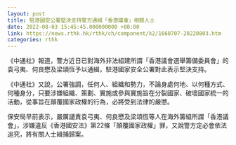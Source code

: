 ```yaml
---
layout: post
title: 駐港國安公署堅決支持警方通緝「香港議會」相關人士
date: 2022-08-03 15:45:45.000000000 +08:00
link: https://news.rthk.hk/rthk/ch/component/k2/1660707-20220803.htm
categories: rthk
---
```


《中通社》報道，警方近日已對海外非法組建所謂「香港議會選舉籌備委員會」的袁弓夷、何良懋及梁頌恆予以通緝，駐港國家安全公署對此表示堅決支持。

《中通社》又說，公署強調，任何人、組織和勢力，不論身處何地、以何種方式、何種身分，只要涉嫌組織、策劃、實施或參與實施旨在分裂國家、破壞國家統一的活動，從事旨在顛覆國家政權的行為，必將受到法律的嚴懲。

保安局早前表示，嚴厲譴責袁弓夷、何良懋及梁頌恆等人在海外籌組所謂「香港議會」，涉嫌違反《香港國安法》第22條「顛覆國家政權」罪，又說警方定必會依法追究，將有關人士緝捕歸案。　
